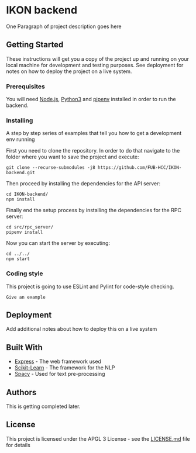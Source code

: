 # IKON backend

One Paragraph of project description goes here

## Getting Started

These instructions will get you a copy of the project up and running on your local machine for development and testing purposes. See deployment for notes on how to deploy the project on a live system.

### Prerequisites

You will need [Node.js](https://nodejs.org/en/download/package-manager/), [Python3](https://docs.python.org/3/using/index.html) and [pipenv](https://docs.pipenv.org/) installed in order to run the backend. 


### Installing

A step by step series of examples that tell you how to get a development env running

First you need to clone the repository.
In order to do that navigate to the folder where you want to save the project and execute:

```
git clone --recurse-submodules -j8 https://github.com/FUB-HCC/IKON-backend.git
```

Then proceed by installing the dependencies for the API server:
```
cd IKON-backend/
npm install 
```

Finally end the setup process by installing the dependencies for the RPC server:
```
cd src/rpc_server/
pipenv install
```
Now you can start the server by executing:
```
cd ../../
npm start
```

### Coding style

This project is going to use ESLint and Pylint for code-style checking. 

```
Give an example
```

## Deployment

Add additional notes about how to deploy this on a live system

## Built With

* [Express](http://expressjs.com/de/) - The web framework used
* [Scikit-Learn](http://scikit-learn.org/stable/index.html) - The framework for the NLP 
* [Spacy](https://spacy.io/) - Used for text pre-processing


## Authors

This is getting completed later.

## License

This project is licensed under the APGL 3 License - see the [LICENSE.md](LICENSE.md) file for details
